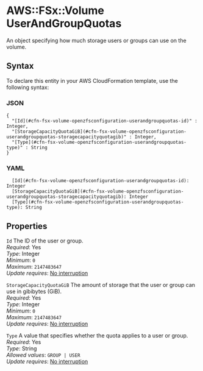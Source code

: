 # AWS::FSx::Volume UserAndGroupQuotas<a name="aws-properties-fsx-volume-openzfsconfiguration-userandgroupquotas"></a>

An object specifying how much storage users or groups can use on the volume\.

## Syntax<a name="aws-properties-fsx-volume-openzfsconfiguration-userandgroupquotas-syntax"></a>

To declare this entity in your AWS CloudFormation template, use the following syntax:

### JSON<a name="aws-properties-fsx-volume-openzfsconfiguration-userandgroupquotas-syntax.json"></a>

```
{
  "[Id](#cfn-fsx-volume-openzfsconfiguration-userandgroupquotas-id)" : Integer,
  "[StorageCapacityQuotaGiB](#cfn-fsx-volume-openzfsconfiguration-userandgroupquotas-storagecapacityquotagib)" : Integer,
  "[Type](#cfn-fsx-volume-openzfsconfiguration-userandgroupquotas-type)" : String
}
```

### YAML<a name="aws-properties-fsx-volume-openzfsconfiguration-userandgroupquotas-syntax.yaml"></a>

```
  [Id](#cfn-fsx-volume-openzfsconfiguration-userandgroupquotas-id): Integer
  [StorageCapacityQuotaGiB](#cfn-fsx-volume-openzfsconfiguration-userandgroupquotas-storagecapacityquotagib): Integer
  [Type](#cfn-fsx-volume-openzfsconfiguration-userandgroupquotas-type): String
```

## Properties<a name="aws-properties-fsx-volume-openzfsconfiguration-userandgroupquotas-properties"></a>

`Id`  <a name="cfn-fsx-volume-openzfsconfiguration-userandgroupquotas-id"></a>
The ID of the user or group\.  
*Required*: Yes  
*Type*: Integer  
*Minimum*: `0`  
*Maximum*: `2147483647`  
*Update requires*: [No interruption](https://docs.aws.amazon.com/AWSCloudFormation/latest/UserGuide/using-cfn-updating-stacks-update-behaviors.html#update-no-interrupt)

`StorageCapacityQuotaGiB`  <a name="cfn-fsx-volume-openzfsconfiguration-userandgroupquotas-storagecapacityquotagib"></a>
The amount of storage that the user or group can use in gibibytes \(GiB\)\.  
*Required*: Yes  
*Type*: Integer  
*Minimum*: `0`  
*Maximum*: `2147483647`  
*Update requires*: [No interruption](https://docs.aws.amazon.com/AWSCloudFormation/latest/UserGuide/using-cfn-updating-stacks-update-behaviors.html#update-no-interrupt)

`Type`  <a name="cfn-fsx-volume-openzfsconfiguration-userandgroupquotas-type"></a>
A value that specifies whether the quota applies to a user or group\.  
*Required*: Yes  
*Type*: String  
*Allowed values*: `GROUP | USER`  
*Update requires*: [No interruption](https://docs.aws.amazon.com/AWSCloudFormation/latest/UserGuide/using-cfn-updating-stacks-update-behaviors.html#update-no-interrupt)